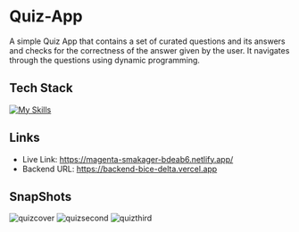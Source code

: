 # Quiz-App

 A simple Quiz App that contains a set of curated questions and its answers and checks for the correctness of the answer given by the user. It navigates through the questions using dynamic programming.
 
 ## Tech Stack
[![My Skills](https://skillicons.dev/icons?i=react,redux,js,html,css,mongodb,express,nodejs)](https://skillicons.dev)

## Links
* Live Link: https://magenta-smakager-bdeab6.netlify.app/
* Backend URL: https://backend-bice-delta.vercel.app

## SnapShots

![quizcover](https://github.com/Ayushi0516/Quiz-App/assets/101566272/6a19c797-1114-457e-b559-be18cbaa6432)
![quizsecond](https://github.com/Ayushi0516/Quiz-App/assets/101566272/ece9ed12-eae1-41ad-81c3-2a01411d2608)
![quizthird](https://github.com/Ayushi0516/Quiz-App/assets/101566272/bc689954-df79-4caa-96a6-795c7c8b3029)




